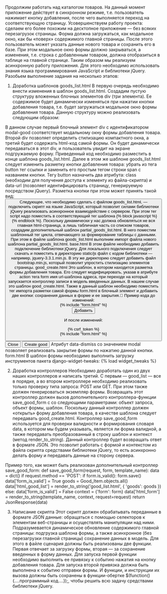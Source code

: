 Продолжим работать над каталогом товаров. На данный момент приложение действует в синхронном режиме, т.е. пользователь нажимает кнопку добавления, после чего выполняется переход на соответствующую страницу.
Усовершенствуем работу проекта: сделаем его более похожим на десктопное приложение — без всяких перезагрузок страницы. Форма должна загружаться, как модальное окно, как бы «поверх» содержимого главной страницы. После этого пользователь может указать данные нового товара и сохранить его в базе. При этом модальное окно формы должно закрываться, а изменения, т.е. строка с добавленным товаром, должна отобразиться в таблице на главной странице. Таким образом мы реализуем асинхронную работу приложения. Для этого необходимо использовать знания языка программирования JavaScript и библиотеки jQuery. Разобьем выполнение задания на несколько этапов:

1. Доработка шаблонов
goods_list.html
В первую очередь необходимо внести изменения в шаблон goods_list.html. Создадим пустую структуру вложенных блочных элементов div (три элемента). Ее содержимое будет динамически изменяться при нажатии кнопки добавления товара, т.е. будет загружаться модальное окно формы добавления товара. Данную структуру можно реализовать следующим образом:
<div class="modal fade" id="modal-good">
<div class="modal-dialog">
<div class="modal-content">

  </div>
</div>
</div>
В данном случае первый блочный элемент div с идентификатором modal-good соответствует модальному окну формы добавления товара. Второй div позволяет определить стилизацию компактного окна, а третий будет содержать html-код самой формы. Он будет динамически передаваться в этот div, и пользователь увидит на экране подгружаемую форму. Приведенный код необходимо разместить в конце шаблона goods_list.html.
Далее в этом же шаблоне goods_list.html следует изменить разметку кнопки добавления товара: убрать из тега button тег ссылки <a> и заменить его простым тегом строки span c названием кнопки. Тегу button назначить два атрибута: class (необходим для получения доступа к элементу из файла-скрипта) и data-url (позволяет идентифицировать страницу, генерируемую посредством jQuery).
Разметка кнопки при этом может принять такой вид:
<button type="button" class="js-create-good" data-url="{% url 'good_create' %}">
Следующее, что необходимо сделать с файлом goods_list.html, — подключить скрипт на языке JavaScript, который позволит силами библиотеки jQuery реализовать асинхронное взаимодействие с сервером. При этом тег script надо поместить в соответствующий тег шаблона {% block javascript %}{% endblock %}.
Поскольку динамически у нас должна обновляться не вся главная html-страница, а лишь табличная часть со списком товаров, создадим дополнительный шаблон partial_goods_list.html. В него поместим шаблонный тег цикла, отвечающего за формирование таблицы с данными. При этом в файле шаблона goods_list.html выполним импорт файла нового шаблона partial_goods_list.html.
base.html
В этом файле необходимо добавить подключение библиотеки jQuery. Для локального подключения следует скачать и поместить в директорию static/js файл с кодом библиотеки — например, jquery-3.3.1.min.js. В эту же директорию следует добавить файл bootstrap.min.js, который позволит упростить стилизацию элементов страницы.
good_create.html
Это шаблон, в котором находится разметка формы добавления товара. Его следует модифицировать, указав в атрибуте action тега form имя url-шаблона адреса, при переходе на который запускается контроллер записи в модель введенных данных. В нашем случае это шаблон good_create.html.
Также в данный шаблон необходимо поместить тег импорта разметки самой формы form.html в блочный элемент и добавить две кнопки: сохранения данных в форме и ее закрытия.
Пример кода до изменений:
<form method="post" enctype="multipart/form-data">
{% include "form.html" %}

<div class="submit-button"><input type="submit"
value="Добавить"></div>
</form>

И после изменений:
<form method="post" action="{% url 'good_create' %}" class="js-good-create-form">
{% csrf_token %}
<div class="modal-body">
{% include "form.html" %}
</div>
<div class="modal-footer">
<button type="button" class="btn btn-default" data-dismiss="modal">Close</button>
<button type="submit" class="btn btn-primary">Create good</button>
</div>
</form>
Атрибут data-dismiss со значением modal позволяет реализовать закрытие формы по нажатию данной кнопки.
form.html
В шаблон формы необходимо выполнить загрузку инструментов пакета django-widget-tweaks:
{% load widget_tweaks %}

2. Доработка контроллеров
Необходимо доработать один из двух наших контроллеров и написать третий. С первым — good_list — все в порядке, а во втором контроллере необходимо реализовать только проверку типа запроса: POST или GET. При этом также должен генерироваться экземпляр формы. Возвращать этот контроллер должен вызов дополнительного контроллера-функции save_good_form с со следующими параметрами: объект запроса, объект формы, шаблон. Поскольку данный контроллер должен «открыть» форму добавления товара, в качестве шаблона следует передавать good_create.html.
Контроллер save_good_form используется для проверки валидности и формирования словаря data, в котором мы будем указывать, является ли форма валидной, а также передавать преобразованный в строку шаблон и контекст (метод render_to_string). Данный контроллер будет возвращать ответ в формате JSON. Это позволит работать с формой и контекстом из файла скрипта средствами библиотеки jQuery, то есть асинхронно делать форму и передавать данные на сторону сервера.

Пример того, как может быть реализован дополнительный контроллер save_good_form:
def save_good_form(request, form, template_name):
data = dict()
if request.method == 'POST':
if form.is_valid():
form.save()
data['form_is_valid'] = True
goods = Good_Item.objects.all()
data['html_good_list'] = render_to_string('good_list.html', {
'goods': goods
})
else:
data['form_is_valid'] = False
context = {'form': form}
data['html_form'] = render_to_string(template_name, context, request=request)
return JsonResponse(data)

3. Написание скрипта
Этот скрипт должен обрабатывать переданные в формате JSON данные: обращаться с помощью селекторов к элементам веб-страницы и осуществлять манипуляции над ними. Подразумевается динамическое обновление содержимого главной страницы: подгрузка шаблона формы, а также асинхронное (без перезагрузки главной страницы) сохранение данных в модель.
Для этого в файле сценария должны быть реализованы две функции. Первая отвечает за загрузку формы, вторая — за сохранение введенных в форму данных. Для запуска первой функции необходимо выполнить ее привязку к событию нажатия на кнопку добавления товара. Для запуска второй привязка должна быть выполнена к событию отправки формы. И функции, и инструкции их вызова должны быть сохранены в функции-обертке $(function(){....программный код….});, чтобы решить всю задачу средствами библиотеки jQuery.